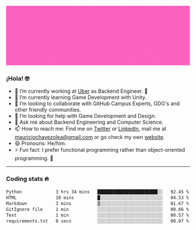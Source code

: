 ![Banner](banner.gif)

### ¡Hola! 🤓

- 🔭 I’m currently working at [Uber](https://uber.com) as Backend Engineer. 🚗
- 🌱 I’m currently learning Game Development with Unity.
- 👯 I’m looking to collaborate with GitHub Campus Experts, GDG's and other friendly communities.
- 🤔 I’m looking for help with Game Development and Design.
- 💬 Ask me about Backend Engineering and Computer Science.
- 📫 How to reach me: Find me on [Twitter](https://twitter.com/ultr4nerd) or [LinkedIn](https://www.linkedin.com/in/ultr4nerd), mail me at [mauriciochavezolea@gmail.com](mailto:mauriciochavezolea@gmail.com) or go check my own [website](mauriciochavez.dev).
- 😄 Pronouns: He/him. 
- ⚡ Fun fact: I prefer functional programming rather than object-oriented programming. 🤭
---

### Coding stats 🔥

<!--START_SECTION:waka-->

```text
Python             3 hrs 34 mins   ███████████████████████░░   92.45 %
HTML               10 mins         █░░░░░░░░░░░░░░░░░░░░░░░░   04.53 %
Markdown           3 mins          ▒░░░░░░░░░░░░░░░░░░░░░░░░   01.67 %
GitIgnore file     1 min           ░░░░░░░░░░░░░░░░░░░░░░░░░   00.66 %
Text               1 min           ░░░░░░░░░░░░░░░░░░░░░░░░░   00.57 %
requirements.txt   0 secs          ░░░░░░░░░░░░░░░░░░░░░░░░░   00.07 %
```

<!--END_SECTION:waka-->

